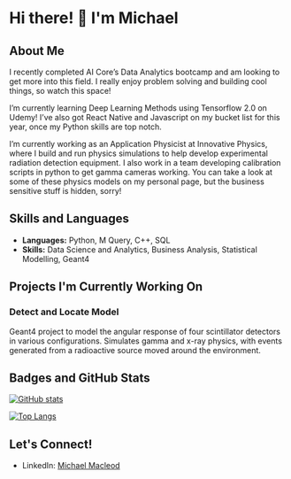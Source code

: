 <!--
**MichaelMacleod112/MichaelMacleod112** is a ✨ _special_ ✨ repository because its `README.md` (this file) appears on your GitHub profile.

Here are some ideas to get you started:

- 🔭 I’m currently working on my PL-300 Power BI certification
- 🌱 I’m currently learning Deep Learning Methods using Tensorflow 2.0 on Udemy!
- 👯 I’m looking to collaborate on ...
- 🤔 I’m looking for help with ...
- 💬 Ask me about ...
- 📫 How to reach me: ...
- 😄 Pronouns: ...
- ⚡ Fun fact: ...
-->


# Hi there! 👋 I'm Michael

## About Me
I recently completed AI Core’s Data Analytics bootcamp and am looking to get more into this field. I really enjoy problem solving and building cool things, so watch this space!

I’m currently learning Deep Learning Methods using Tensorflow 2.0 on Udemy! I’ve also got React Native and Javascript on my bucket list for this year, once my Python skills are top notch.

I’m currently working as an Application Physicist at Innovative Physics, where I build and run physics simulations to help develop experimental radiation detection equipment. I also work in a team developing calibration scripts in python to get gamma cameras working. You can take a look at some of these physics models on my personal page, but the business sensitive stuff is hidden, sorry!

## Skills and Languages
- **Languages:** Python, M Query, C++, SQL
- **Skills:** Data Science and Analytics, Business Analysis, Statistical Modelling, Geant4


## Projects I'm Currently Working On

### Detect and Locate Model
Geant4 project to model the angular response of four scintillator detectors in various configurations. Simulates gamma and x-ray physics, with events generated from a radioactive source moved around the environment.


## Badges and GitHub Stats
[![GitHub stats](https://github-readme-stats.vercel.app/api?username=MichaelMacleod112&show_icons=true&theme=radical)](https://github.com/MichaelMacleod112)

[![Top Langs](https://github-readme-stats.vercel.app/api/top-langs/?username=MichaelMacleod112&layout=compact&theme=radical)](https://github.com/MichaelMacleod112)

## Let's Connect!
- LinkedIn: [Michael Macleod](https://www.linkedin.com/in/michael-macleod-943418161/)
